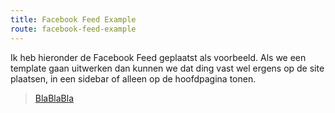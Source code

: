 ```yaml
---
title: Facebook Feed Example
route: facebook-feed-example
---
```


Ik heb hieronder de Facebook Feed geplaatst als voorbeeld. Als we een template gaan uitwerken dan kunnen we dat ding vast wel ergens op de site plaatsen, in een sidebar of alleen op de hoofdpagina tonen.

<div id="fb-root"></div>
<script async defer crossorigin="anonymous" src="https://connect.facebook.net/nl_NL/sdk.js#xfbml=1&version=v7.0"></script>

<div class="fb-page" data-href="https://www.facebook.com/gemeenteDH/" data-tabs="timeline" data-width="" data-height="" data-small-header="false" data-adapt-container-width="true" data-hide-cover="false" data-show-facepile="true"><blockquote cite="https://www.facebook.com/gemeenteDH/" class="fb-xfbml-parse-ignore"><a href="https://www.facebook.com/gemeenteDH/">BlaBlaBla</a></blockquote></div>